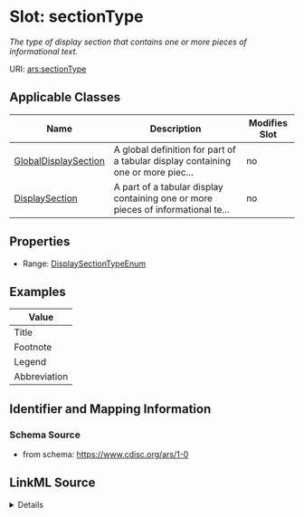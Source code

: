 # Slot: sectionType


_The type of display section that contains one or more pieces of informational text._



URI: [ars:sectionType](https://www.cdisc.org/ars/1-0/sectionType)



<!-- no inheritance hierarchy -->




## Applicable Classes

| Name | Description | Modifies Slot |
| --- | --- | --- |
[GlobalDisplaySection](GlobalDisplaySection.md) | A global definition for part of a tabular display containing one or more piec... |  no  |
[DisplaySection](DisplaySection.md) | A part of a tabular display containing one or more pieces of informational te... |  no  |







## Properties

* Range: [DisplaySectionTypeEnum](DisplaySectionTypeEnum.md)






## Examples

| Value |
| --- |
| Title |
| Footnote |
| Legend |
| Abbreviation |

## Identifier and Mapping Information







### Schema Source


* from schema: https://www.cdisc.org/ars/1-0




## LinkML Source

<details>
```yaml
name: sectionType
description: The type of display section that contains one or more pieces of informational
  text.
examples:
- value: Title
- value: Footnote
- value: Legend
- value: Abbreviation
from_schema: https://www.cdisc.org/ars/1-0
rank: 1000
alias: sectionType
domain_of:
- GlobalDisplaySection
- DisplaySection
range: DisplaySectionTypeEnum

```
</details>